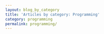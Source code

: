 ```yaml
---
layout: blog_by_category
title: 'Articles by category: Programming'
category: programming
permalink: programming/
---
```

